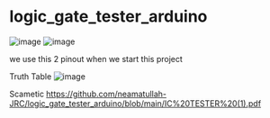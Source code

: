 # logic_gate_tester_arduino

![image](https://github.com/user-attachments/assets/c358d768-0718-45e7-a8d9-5a4b6dec2dd2)
![image](https://github.com/user-attachments/assets/daf384f0-7f29-4a3e-b9ef-647ba30f5543)

we use this 2 pinout when we start this project

Truth Table 
![image](https://github.com/user-attachments/assets/9cbb0221-a6a5-4d19-b774-6878f43899b0)

Scametic    https://github.com/neamatullah-JRC/logic_gate_tester_arduino/blob/main/IC%20TESTER%20(1).pdf
